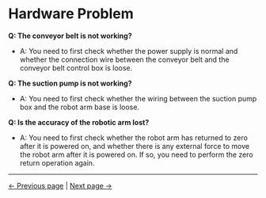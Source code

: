# Hardware Problem

**Q: The conveyor belt is not working?**
- A: You need to first check whether the power supply is normal and whether the connection wire between the conveyor belt and the conveyor belt control box is loose.

**Q: The suction pump is not working?**
- A: You need to first check whether the wiring between the suction pump box and the robot arm base is loose.

**Q: Is the accuracy of the robotic arm lost?**
- A: You need to first check whether the robot arm has returned to zero after it is powered on, and whether there is any external force to move the robot arm after it is powered on. If so, you need to perform the zero return operation again.

---
[← Previous page](./14.2-software.md) | [Next page → ](../README.md)
